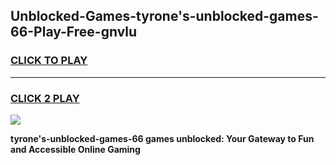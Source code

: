 
## Unblocked-Games-tyrone's-unblocked-games-66-Play-Free-gnvlu
<h3>
<a href="https://premium76.site?title=tyrone's-unblocked-games-66&ref=21A">CLICK TO PLAY</a></h3>
<hr>

<h3>
<a href="https://premium76.site?title=tyrone's-unblocked-games-66&ref=21A">CLICK 2 PLAY</a>
  
</h3>

<a href="https://premium76.site?title=tyrone's-unblocked-games-66&ref=21A"><img src="https://clearcache.store/games.png"></a>


**tyrone's-unblocked-games-66 games unblocked: Your Gateway to Fun and Accessible Online Gaming**
